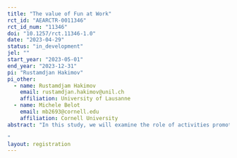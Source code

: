```yaml
---
title: "The value of Fun at Work"
rct_id: "AEARCTR-0011346"
rct_id_num: "11346"
doi: "10.1257/rct.11346-1.0"
date: "2023-04-29"
status: "in_development"
jel: ""
start_year: "2023-05-01"
end_year: "2023-12-31"
pi: "Rustamdjan Hakimov"
pi_other:
  - name: Rustamdjam Hakimov
    email: rustamdjan.hakimov@unil.ch
    affiliation: University of Lausanne
  - name: Michele Belot
    email: mb2693@cornell.edu
    affiliation: Cornell University
abstract: "In this study, we will examine the role of activities promoting collegiality and a positive work environment. We are interested in evaluating to what extent these activities contribute to individual and team performance, and affect employee retention. We will conduct a randomized controlled experiment in which ‘fun activities’ are randomly assigned to different offices within a large firm. We will then examine the causal effects of these activities on office-level performance in a firm-wide competition between offices, average employee productivity (with a particular emphasis on less experienced employees), and employee retention over both 6 and 12-month periods.
"
layout: registration
---
```


